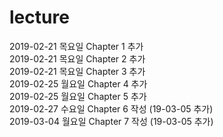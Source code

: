 # lecture
  
2019-02-21 목요일 Chapter 1 추가  
2019-02-21 목요일 Chapter 2 추가  
2019-02-21 목요일 Chapter 3 추가  
2019-02-25 월요일 Chapter 4 추가  
2019-02-25 월요일 Chapter 5 추가  
2019-02-27 수요일 Chapter 6 작성 (19-03-05 추가)  
2019-03-04 월요일 Chapter 7 작성 (19-03-05 추가)  
